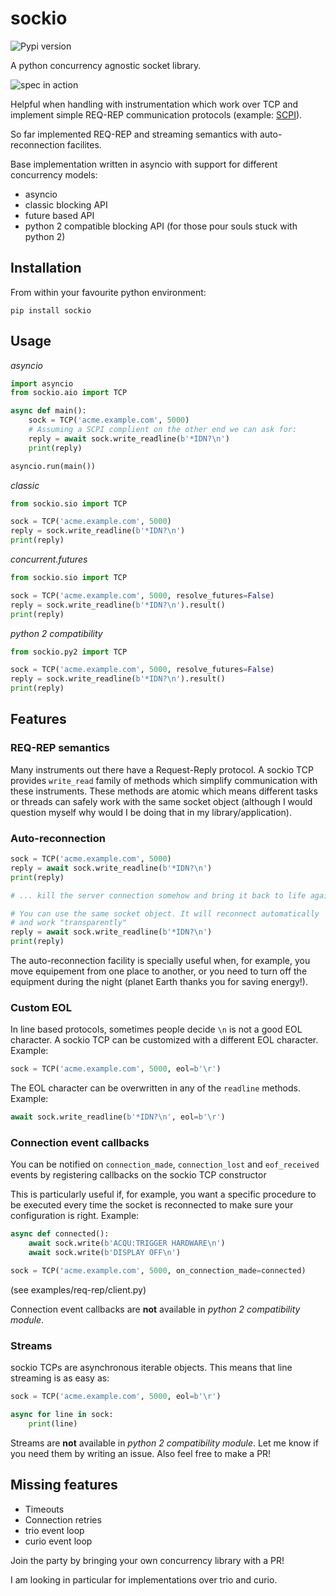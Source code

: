 # sockio

![Pypi version][pypi]

A python concurrency agnostic socket library.

![spec in action](./demo.svg)

Helpful when handling with instrumentation which work over TCP and implement
simple REQ-REP communication protocols (example:
[SCPI](https://en.m.wikipedia.org/wiki/Standard_Commands_for_Programmable_Instruments)).

So far implemented REQ-REP and streaming semantics with auto-reconnection facilites.

Base implementation written in asyncio with support for different concurrency models:

* asyncio
* classic blocking API
* future based API
* python 2 compatible blocking API (for those pour souls stuck with python 2)


## Installation

From within your favourite python environment:

```console
pip install sockio
```

## Usage

*asyncio*

```python
import asyncio
from sockio.aio import TCP

async def main():
    sock = TCP('acme.example.com', 5000)
    # Assuming a SCPI complient on the other end we can ask for:
    reply = await sock.write_readline(b'*IDN?\n')
    print(reply)

asyncio.run(main())
```

*classic*

```python
from sockio.sio import TCP

sock = TCP('acme.example.com', 5000)
reply = sock.write_readline(b'*IDN?\n')
print(reply)
```

*concurrent.futures*

```python
from sockio.sio import TCP

sock = TCP('acme.example.com', 5000, resolve_futures=False)
reply = sock.write_readline(b'*IDN?\n').result()
print(reply)
```

*python 2 compatibility*

```python
from sockio.py2 import TCP

sock = TCP('acme.example.com', 5000, resolve_futures=False)
reply = sock.write_readline(b'*IDN?\n').result()
print(reply)
```

## Features

### REQ-REP semantics

Many instruments out there have a Request-Reply protocol. A sockio TCP
provides `write_read` family of methods which simplify communication with
these instruments. These methods are atomic which means different tasks or
threads can safely work with the same socket object (although I would
question myself why would I be doing that in my library/application).

### Auto-reconnection

```python
sock = TCP('acme.example.com', 5000)
reply = await sock.write_readline(b'*IDN?\n')
print(reply)

# ... kill the server connection somehow and bring it back to life again

# You can use the same socket object. It will reconnect automatically
# and work "transparently"
reply = await sock.write_readline(b'*IDN?\n')
print(reply)
```

The auto-reconnection facility is specially useful when, for example, you
move equipement from one place to another, or you need to turn off the
equipment during the night (planet Earth thanks you for saving energy!).

### Custom EOL

In line based protocols, sometimes people decide `\n` is not a good EOL character.
A sockio TCP can be customized with a different EOL character. Example:

```python
sock = TCP('acme.example.com', 5000, eol=b'\r')
```

The EOL character can be overwritten in any of the `readline` methods. Example:
```python
await sock.write_readline(b'*IDN?\n', eol=b'\r')
```

### Connection event callbacks

You can be notified on `connection_made`, `connection_lost` and `eof_received` events
by registering callbacks on the sockio TCP constructor

This is particularly useful if, for example, you want a specific procedure to be
executed every time the socket is reconnected to make sure your configuration is
right. Example:

```python
async def connected():
    await sock.write(b'ACQU:TRIGGER HARDWARE\n')
    await sock.write(b'DISPLAY OFF\n')

sock = TCP('acme.example.com', 5000, on_connection_made=connected)
```

(see examples/req-rep/client.py)

Connection event callbacks are **not** available in *python 2 compatibility module*.

### Streams

sockio TCPs are asynchronous iterable objects. This means that line streaming
is as easy as:

```python
sock = TCP('acme.example.com', 5000, eol=b'\r')

async for line in sock:
    print(line)
```

Streams are **not** available in *python 2 compatibility module*. Let me know
if you need them by writing an issue. Also feel free to make a PR!

## Missing features

* Timeouts
* Connection retries
* trio event loop
* curio event loop

Join the party by bringing your own concurrency library with a PR!

I am looking in particular for implementations over trio and curio.


[pypi]: https://img.shields.io/pypi/pyversions/sockio.svg